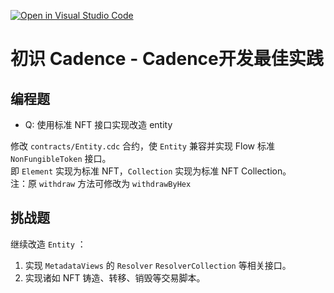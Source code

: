 [![Open in Visual Studio Code](https://classroom.github.com/assets/open-in-vscode-f059dc9a6f8d3a56e377f745f24479a46679e63a5d9fe6f495e02850cd0d8118.svg)](https://classroom.github.com/online_ide?assignment_repo_id=7436496&assignment_repo_type=AssignmentRepo)
# 初识 Cadence - Cadence开发最佳实践

## 编程题

- Q: 使用标准 NFT 接口实现改造 entity

修改 `contracts/Entity.cdc` 合约，使 `Entity` 兼容并实现 Flow 标准 `NonFungibleToken` 接口。  
即 `Element` 实现为标准 NFT，`Collection` 实现为标准 NFT Collection。  
注：原 `withdraw` 方法可修改为 `withdrawByHex`

## 挑战题

继续改造 `Entity` ：

1. 实现 `MetadataViews` 的 `Resolver` `ResolverCollection` 等相关接口。
2. 实现诸如 NFT 铸造、转移、销毁等交易脚本。
